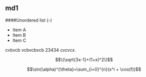 ## md1

####Unordered list (-)

- Item A
- Item B
- Item C

cvbvcb vcbvcbvcb 23434 _cvcvcx_. 

$$\(\sqrt{3x-1}+(1+x)^2\)$$
                    
$$\sin(\alpha)^{\theta}=\sum_{i=0}^{n}(x^i + \cos(f))$$
